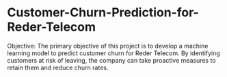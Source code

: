 # Customer-Churn-Prediction-for-Reder-Telecom
Objective: The primary objective of this project is to develop a machine learning model to predict customer churn for Reder Telecom. By identifying customers at risk of leaving, the company can take proactive measures to retain them and reduce churn rates.
